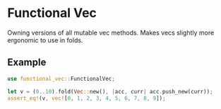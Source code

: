 # Functional Vec

Owning versions of all mutable vec methods. Makes vecs slightly more
ergonomic to use in folds.

## Example

```rust
use functional_vec::FunctionalVec;

let v = (0..10).fold(Vec::new(), |acc, curr| acc.push_new(curr));
assert_eq!(v, vec![0, 1, 2, 3, 4, 5, 6, 7, 8, 9]);
```
